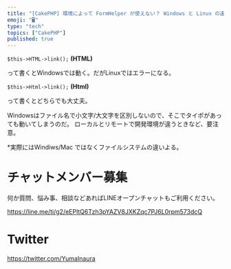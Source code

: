 ```yaml
---
title: "[CakePHP] 環境によって FormHelper が使えない？ Windows と Linux の違いに注意"
emoji: "🖥"
type: "tech"
topics: ["CakePHP"]
published: true
---
```


`$this->HTML->link();` **(HTML)**

って書くとWindowsでは動く。だがLinuxではエラーになる。

`$this->Html->link();` **(Html)**

って書くとどちらでも大丈夫。

Windowsはファイル名で小文字/大文字を区別しないので、そこでタイポがあっても動いてしまうのだ。
ローカルとリモートで開発環境が違うときなど、要注意。

*実際にはWindiws/Mac ではなくファイルシステムの違いよる。








<!-- Update From Qiita API -->

# チャットメンバー募集


何か質問、悩み事、相談などあればLINEオープンチャットもご利用ください。

https://line.me/ti/g2/eEPltQ6Tzh3pYAZV8JXKZqc7PJ6L0rpm573dcQ





# Twitter


https://twitter.com/YumaInaura


<!-- Update From Qiita API -->


